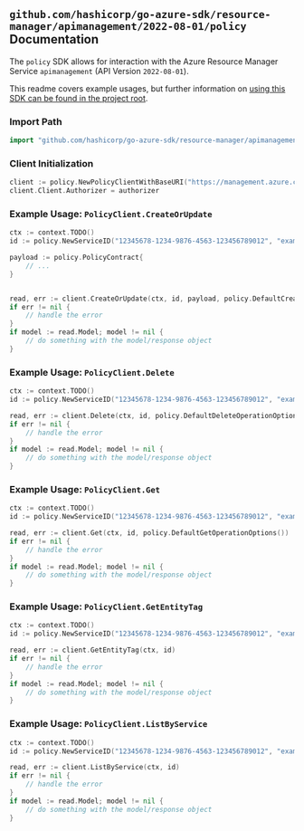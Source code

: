 
## `github.com/hashicorp/go-azure-sdk/resource-manager/apimanagement/2022-08-01/policy` Documentation

The `policy` SDK allows for interaction with the Azure Resource Manager Service `apimanagement` (API Version `2022-08-01`).

This readme covers example usages, but further information on [using this SDK can be found in the project root](https://github.com/hashicorp/go-azure-sdk/tree/main/docs).

### Import Path

```go
import "github.com/hashicorp/go-azure-sdk/resource-manager/apimanagement/2022-08-01/policy"
```


### Client Initialization

```go
client := policy.NewPolicyClientWithBaseURI("https://management.azure.com")
client.Client.Authorizer = authorizer
```


### Example Usage: `PolicyClient.CreateOrUpdate`

```go
ctx := context.TODO()
id := policy.NewServiceID("12345678-1234-9876-4563-123456789012", "example-resource-group", "serviceValue")

payload := policy.PolicyContract{
	// ...
}


read, err := client.CreateOrUpdate(ctx, id, payload, policy.DefaultCreateOrUpdateOperationOptions())
if err != nil {
	// handle the error
}
if model := read.Model; model != nil {
	// do something with the model/response object
}
```


### Example Usage: `PolicyClient.Delete`

```go
ctx := context.TODO()
id := policy.NewServiceID("12345678-1234-9876-4563-123456789012", "example-resource-group", "serviceValue")

read, err := client.Delete(ctx, id, policy.DefaultDeleteOperationOptions())
if err != nil {
	// handle the error
}
if model := read.Model; model != nil {
	// do something with the model/response object
}
```


### Example Usage: `PolicyClient.Get`

```go
ctx := context.TODO()
id := policy.NewServiceID("12345678-1234-9876-4563-123456789012", "example-resource-group", "serviceValue")

read, err := client.Get(ctx, id, policy.DefaultGetOperationOptions())
if err != nil {
	// handle the error
}
if model := read.Model; model != nil {
	// do something with the model/response object
}
```


### Example Usage: `PolicyClient.GetEntityTag`

```go
ctx := context.TODO()
id := policy.NewServiceID("12345678-1234-9876-4563-123456789012", "example-resource-group", "serviceValue")

read, err := client.GetEntityTag(ctx, id)
if err != nil {
	// handle the error
}
if model := read.Model; model != nil {
	// do something with the model/response object
}
```


### Example Usage: `PolicyClient.ListByService`

```go
ctx := context.TODO()
id := policy.NewServiceID("12345678-1234-9876-4563-123456789012", "example-resource-group", "serviceValue")

read, err := client.ListByService(ctx, id)
if err != nil {
	// handle the error
}
if model := read.Model; model != nil {
	// do something with the model/response object
}
```
